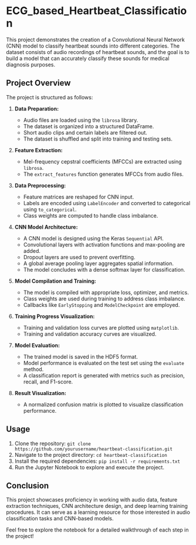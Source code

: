 # ECG_based_Heartbeat_Classification

This project demonstrates the creation of a Convolutional Neural Network (CNN) model to classify heartbeat sounds into different categories. The dataset consists of audio recordings of heartbeat sounds, and the goal is to build a model that can accurately classify these sounds for medical diagnosis purposes.

## Project Overview

The project is structured as follows:

1. **Data Preparation:**
   - Audio files are loaded using the `librosa` library.
   - The dataset is organized into a structured DataFrame.
   - Short audio clips and certain labels are filtered out.
   - The dataset is shuffled and split into training and testing sets.

2. **Feature Extraction:**
   - Mel-frequency cepstral coefficients (MFCCs) are extracted using `librosa`.
   - The `extract_features` function generates MFCCs from audio files.

3. **Data Preprocessing:**
   - Feature matrices are reshaped for CNN input.
   - Labels are encoded using `LabelEncoder` and converted to categorical using `to_categorical`.
   - Class weights are computed to handle class imbalance.

4. **CNN Model Architecture:**
   - A CNN model is designed using the Keras `Sequential` API.
   - Convolutional layers with activation functions and max-pooling are added.
   - Dropout layers are used to prevent overfitting.
   - A global average pooling layer aggregates spatial information.
   - The model concludes with a dense softmax layer for classification.

5. **Model Compilation and Training:**
   - The model is compiled with appropriate loss, optimizer, and metrics.
   - Class weights are used during training to address class imbalance.
   - Callbacks like `EarlyStopping` and `ModelCheckpoint` are employed.

6. **Training Progress Visualization:**
   - Training and validation loss curves are plotted using `matplotlib`.
   - Training and validation accuracy curves are visualized.

7. **Model Evaluation:**
   - The trained model is saved in the HDF5 format.
   - Model performance is evaluated on the test set using the `evaluate` method.
   - A classification report is generated with metrics such as precision, recall, and F1-score.

8. **Result Visualization:**
   - A normalized confusion matrix is plotted to visualize classification performance.

## Usage

1. Clone the repository: `git clone https://github.com/yourusername/heartbeat-classification.git`
2. Navigate to the project directory: `cd heartbeat-classification`
3. Install the required dependencies: `pip install -r requirements.txt`
4. Run the Jupyter Notebook to explore and execute the project.

## Conclusion

This project showcases proficiency in working with audio data, feature extraction techniques, CNN architecture design, and deep learning training procedures. It can serve as a learning resource for those interested in audio classification tasks and CNN-based models.

Feel free to explore the notebook for a detailed walkthrough of each step in the project!
